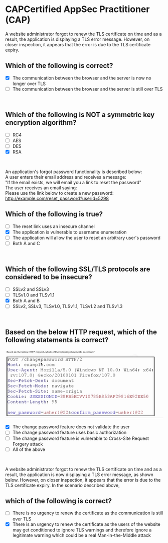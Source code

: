 # CAPCertified AppSec Practitioner (CAP)

A website administrator forgot to renew the TLS certificate on time and as a result, the application is displaying a TLS error message. However, on closer inspection, it appears that the error is due to the TLS certificate expiry. <br>

 Which of the following is correct?
 --------------------------------------------

- [x] The communication between the browser and the server is now no longer over TLS
- [ ] The communication between the browser and the server is still over TLS

<br>

## Which of the following is NOT a symmetric key encryption algorithm?

- [ ] RC4
- [ ] AES
- [ ] DES
- [x] RSA

<br>

An application's forgot password functionality is described below: <br>
A user enters their email address and receives a message: <br>
"If the email exists, we will email you a link to reset the password" <br>
The user receives an email saying: <br>
Please use the link below to create a new password: <br>
http://example.com/reset_password?userid=5298 <br>

Which of the following is true?
------------------------------------------

- [ ] The reset link uses an insecure channel
- [x] The application is vulnerable to username enumeration
- [ ] The application will allow the user to reset an arbitrary user's password
- [ ] Both A and C

<br>

## Which of the following SSL/TLS protocols are considered to be insecure?

- [ ] SSLv2 and SSLv3
- [ ] TLSv1.0 and TLSv1.1
- [x] Both A and B
- [ ] SSLv2, SSLv3, TLSv1.0, TLSv1.1, TLSv1.2 and TLSv1.3

<br>

## Based on the below HTTP request, which of the following statements is correct?
<p align="center">
<img src="./5.png" ></p>

- [x] The change password feature does not validate the user
- [ ] The change password feature uses basic authorization
- [ ] The change password feature is vulnerable to Cross-Site Request Forgery attack
- [ ] All of the above

<br>

A website administrator forgot to renew the TLS certificate on time and as a result, the application is now displaying a TLS error message, as shown below. However, on closer inspection, it appears that the error is due to the TLS certificate expiry.
In the scenario described above,
<br> 

which of the following is correct?
------------------------------------------

- [ ] There is no urgency to renew the certificate as the communication is still over TLS
- [x] There is an urgency to renew the certificate as the users of the website may get conditioned to ignore TLS warnings and therefore ignore a legitimate warning which could be a real Man-in-the-Middle attack